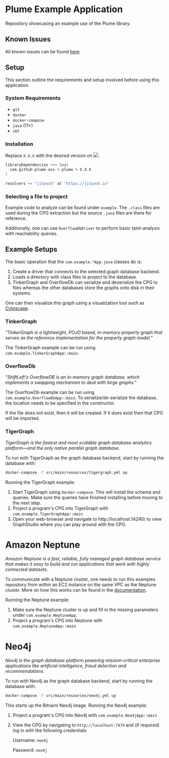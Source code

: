 # Plume Example Application

Repository showcasing an example use of the Plume library.

## Known Issues

All known issues can be found [here](https://github.com/plume-oss/plume/issues).

## Setup

This section outline the requirements and setup involved before using this application.

### System Requirements

* `git`
* `docker`
* `docker-compose`
* `java` (11+)
* `sbt`

### Installation

Replace `X.X.X` with the desired version on [![](https://jitpack.io/v/plume-oss/plume.svg)](https://jitpack.io/#plume-oss/plume).

```sbt
libraryDependencies ++= Seq(
  com.github.plume-oss % plume % X.X.X
)

resolvers += "jitpack" at "https://jitpack.io"
```

### Selecting a file to project

Example code to analyze can be found under `example`. The `.class` files are used
during the CPG extraction but the source `.java` files are there for reference.

Additionally, one can use `OverflowDbDriver` to perform basic taint-analysis with 
reachability queries.

## Example Setups

The basic operation that the `com.example.*App.java` classes do is:

1) Create a driver that connects to the selected graph database backend.
2) Loads a directory with class files to project to the database.
3) TinkerGraph and OverflowDb can serialize and deserialize the CPG to files whereas the other databases store the
   graphs onto disk in their systems.

One can then visualize this graph using a visualization tool such as [Cytoscape](https://cytoscape.org/).

### TinkerGraph

_"TinkerGraph is a lightweight, POJO based, in-memory property graph that serves as the reference implementation for the
property graph model."_

The TinkerGraph example can be run using `com.example.TinkerGraphApp::main`.

### OverflowDb

_"ShiftLeft's OverflowDB is an in-memory graph database, which implements a swapping mechanism to deal with large
graphs."_

The OverflowDb example can be  run using `com.example.OverflowDbApp::main`. To serialize/de-serialize the database, the
location needs to be specified in the constructor.

If the file does not exist, then it will be created. If it does exist then that CPG will be imported.

### TigerGraph

_TigerGraph is the fastest and most scalable graph database analytics platform—and the only native parallel graph database._

To run with TigerGraph as the graph database backend, start by running the database with:

```bash
docker-compose -f src/main/resources/tigergraph.yml up
```

Running the TigerGraph example:

1) Start TigerGraph using `docker-compose`. This will install the schema and queries. Make sure the queries have
   finished installing before moving to the next step.
2) Project a program's CPG into TigerGraph with `com.example.TigerGraphApp::main`
3) Open your web-browser and navigate to http://localhost:14240/ to view GraphStudio where you can play around with the CPG.

# Amazon Neptune

_Amazon Neptune is a fast, reliable, fully managed graph database service that makes it easy to build and run applications that work with highly connected datasets._

To communicate with a Neptune cluster, one needs to run this examples repository from within an EC2 instance on the same
VPC as the Neptune cluster. More on how this works can be found in the
[documentation](https://plume-oss.github.io/plume-docs/storage-backends/neptune/).

Running the Neptune example:

1) Make sure the Neptune cluster is up and fill in the missing parameters under `com.example.NeptuneApp`.
2) Project a program's CPG into Neptune with `com.example.NeptuneApp::main`

# Neo4j

_Neo4j is the graph database platform powering mission-critical enterprise applications like artificial intelligence, fraud detection and recommendations._

To run with Neo4j as the graph database backend, start by running the database with:

```bash
docker-compose -f src/main/resources/neo4j.yml up
```

This starts up the Bitnami Neo4j image. Running the Neo4j example:

1) Project a program's CPG into Neo4j with `com.example.Neo4jApp::main`
2) View the CPG by navigating to `http://localhost:7474` and (if required) log in with the following credentials

   Username: `neo4j`

   Password: `neo4j`
